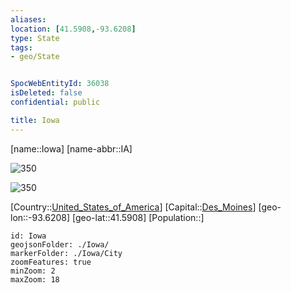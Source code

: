 ```yaml
---
aliases: 
location: [41.5908,-93.6208]
type: State
tags:
- geo/State


SpocWebEntityId: 36038
isDeleted: false
confidential: public

title: Iowa
---
```

[name::Iowa]
[name-abbr::IA]

![350](Coat_of_arms_of_Iowa.svg)

![350](geo/Continent/North-America/United_States_of_America/Iowa/Flag_of_Iowa.svg)

[Country::[United_States_of_America](geo/Continent/North-America/United_States_of_America.md)]
[Capital::[Des_Moines](geo/Continent/North-America/United_States_of_America/Iowa/City/Des_Moines.md)]
[geo-lon::-93.6208]
[geo-lat::41.5908]
[Population::]



```leaflet
id: Iowa
geojsonFolder: ./Iowa/
markerFolder: ./Iowa/City
zoomFeatures: true 
minZoom: 2 
maxZoom: 18
```


